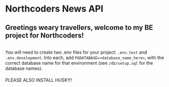 # Northcoders News API

## Greetings weary travellers, welcome to my BE project for Northcoders!

######

You will need to create two .env files for your project: `.env.test` and `.env.development`. Into each, add `PGDATABASE=<database_name_here>`, with the correct database name for that environment (see `/db/setup.sql` for the database names).

####

PLEASE ALSO INSTALL HUSKY!
